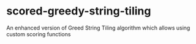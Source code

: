 # scored-greedy-string-tiling
An enhanced version of Greed String Tiling algorithm which allows using custom scoring functions

